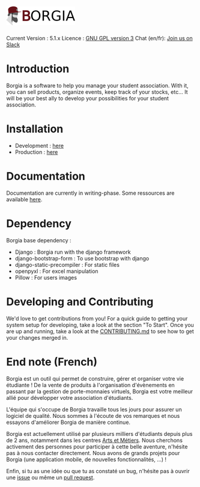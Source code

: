 # ![Borgia](./borgia/static/static_dirs/img/borgia-logo-light.png 'Borgia')

Current Version : 5.1.x
Licence : [GNU GPL version 3](./license.txt)
Chat (en/fr): [Join us on Slack](https://borgia-app.slack.com)

# Introduction

Borgia is a software to help you manage your student association. With it, you
can sell products, organize events, keep track of your stocks, etc...
It will be your best ally to develop your possibilities for your student association.

# Installation

-   Development : [here](https://github.com/borgia-app/Borgia-docs/blob/master/tutorials/dev_install.md)
-   Production : [here](https://github.com/borgia-app/Borgia-docs/blob/master/tutorials/prod_install.md)

# Documentation

Documentation are currently in writing-phase. Some ressources are available
[here](https://github.com/borgia-app/Borgia-docs).

# Dependency

Borgia base dependency :

-   Django : Borgia run with the django framework
-   django-bootstrap-form : To use bootstrap with django
-   django-static-precompiler : For static files
-   openpyxl : For excel manipulation
-   Pillow : For users images

# Developing and Contributing

We'd love to get contributions from you! For a quick guide to getting your
system setup for developing, take a look at the section "To Start".
Once you are up and running, take a look at the
[CONTRIBUTING.md](https://github.com/borgia-app/Borgia/CONTRIBUTING.md) to see
how to get your changes merged in.

# End note (French)

Borgia est un outil qui permet de construire, gérer et organiser votre vie
étudiante ! De la vente de produits à l'organisation d'évènements en passant
par la gestion de porte-monnaies virtuels, Borgia est votre meilleur allié pour
développer votre association d'étudiants.

L'équipe qui s'occupe de Borgia travaille tous les jours pour assurer un
logiciel de qualité. Nous sommes à l'écoute de vos remarques et nous essayons
d'améliorer Borgia de manière continue.

Borgia est actuellement utilisé par plusieurs milliers d'étudiants depuis plus
de 2 ans, notamment dans les centres [Arts et Métiers](https://artsetmetiers.fr/).
Nous cherchons activement des personnes pour participer à cette belle aventure,
n'hésite pas à nous contacter directement. Nous avons de grands projets pour Borgia
(une application mobile, de nouvelles fonctionnalités, ...) !

Enfin, si tu as une idée ou que tu as constaté un bug, n'hésite pas à ouvrir
une [issue](https://github.com/borgia-app/Borgia/issues) ou même un
[pull request](https://github.com/borgia-app/Borgia/pulls).
